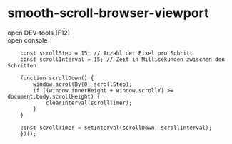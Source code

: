 # smooth-scroll-browser-viewport  

open DEV-tools (F12)  
open console  

```(function smoothScroll() {
    const scrollStep = 15; // Anzahl der Pixel pro Schritt
    const scrollInterval = 15; // Zeit in Millisekunden zwischen den Schritten

    function scrollDown() {
        window.scrollBy(0, scrollStep);
        if ((window.innerHeight + window.scrollY) >= document.body.scrollHeight) {
            clearInterval(scrollTimer);
        }
    }

    const scrollTimer = setInterval(scrollDown, scrollInterval);
    })();
```
